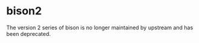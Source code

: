 # bison2

The version 2 series of bison is no longer maintained by upstream and has been deprecated.
